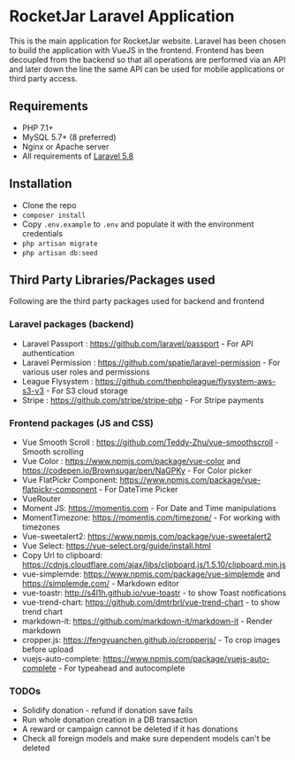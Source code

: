 # RocketJar Laravel Application

This is the main application for RocketJar website. Laravel has been chosen to build the application with VueJS in the frontend. Frontend has been decoupled from the backend so that all operations are performed via an API and later down the line the same API can be used for mobile applications or third party access.

## Requirements
* PHP 7.1+
* MySQL 5.7+ (8 preferred)
* Nginx or Apache server
* All requirements of [Laravel 5.8](https://laravel.com/docs/5.8/installation#server-requirements)

## Installation
* Clone the repo
* `composer install`
* Copy `.env.example` to `.env` and populate it with the environment credentials
* `php artisan migrate`
* `php artisan db:seed`

## Third Party Libraries/Packages used

Following are the third party packages used for backend and frontend

### Laravel packages (backend)
* Laravel Passport : https://github.com/laravel/passport - For API authentication
* Laravel Permission :  https://github.com/spatie/laravel-permission - For various user roles and permissions
* League Flysystem : https://github.com/thephpleague/flysystem-aws-s3-v3 - For S3 cloud storage
* Stripe : https://github.com/stripe/stripe-php - For Stripe payments

### Frontend packages (JS and CSS)
* Vue Smooth Scroll : https://github.com/Teddy-Zhu/vue-smoothscroll - Smooth scrolling
* Vue Color : https://www.npmjs.com/package/vue-color and https://codepen.io/Brownsugar/pen/NaGPKy - For Color picker
* Vue FlatPickr Component: https://www.npmjs.com/package/vue-flatpickr-component - For DateTime Picker
* VueRouter
* Moment JS: https://momentjs.com - For Date and Time manipulations
* MomentTimezone: https://momentjs.com/timezone/ - For working with timezones
* Vue-sweetalert2: https://www.npmjs.com/package/vue-sweetalert2
* Vue Select: https://vue-select.org/guide/install.html
* Copy Url to clipboard: https://cdnjs.cloudflare.com/ajax/libs/clipboard.js/1.5.10/clipboard.min.js
* vue-simplemde: https://www.npmjs.com/package/vue-simplemde and https://simplemde.com/ - Markdown editor
* vue-toastr: http://s4l1h.github.io/vue-toastr - to show Toast notifications
* vue-trend-chart: https://github.com/dmtrbrl/vue-trend-chart - to show trend chart
* markdown-it: https://github.com/markdown-it/markdown-it - Render markdown
* cropper.js: https://fengyuanchen.github.io/cropperjs/ - To crop images before upload
* vuejs-auto-complete: https://www.npmjs.com/package/vuejs-auto-complete -  For typeahead and autocomplete

### TODOs
* Solidify donation - refund if donation save fails
* Run whole donation creation in a DB transaction
* A reward or campaign cannot be deleted if it has donations
* Check all foreign models and make sure dependent models can't be deleted
